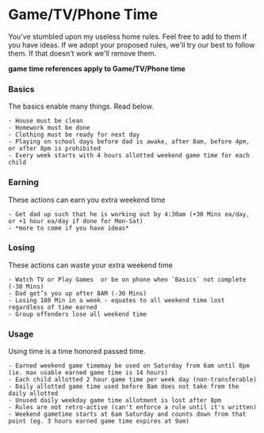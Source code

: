 # Game/TV/Phone Time

You've stumbled upon my useless home rules. Feel free to add to them if you have ideas.  If we 
adopt your proposed rules, we'll try our best to follow them. If that doesn't work we'll remove them.

**game time references apply to Game/TV/Phone time**

### Basics
The basics enable many things. Read below.
    
    - House must be clean
    - Homework must be done
    - Clothing must be ready for next day
    - Playing on school days before dad is awake, after 8am, before 4pm, or after 8pm is prohibited
    - Every week starts with 4 hours allotted weekend game time for each child

### Earning
These actions can earn you extra weekend time
    
    - Get dad up such that he is working out by 4:30am (+30 Mins ea/day, or +1 hour ea/day if done for Mon-Sat)
    - *more to come if you have ideas*

### Losing
These actions can waste your extra weekend time
    
    - Watch TV or Play Games  or be on phone when `Basics` not complete (-30 Mins)
    - Dad get’s you up after 8AM (-30 Mins)
    - Losing 180 Min in a week - equates to all weekend time lost regardless of time earned
    - Group offenders lose all weekend time

### Usage
Using time is a time honored passed time.

    - Earned weekend game timemay be used on Saturday from 6am until 8pm (ie. max usable earned game time is 14 hours)
    - Each child allotted 2 hour game time per week day (non-transferable)
    - Daily allotted game time used before 8am does not take from the daily allotted
    - Unused daily weekday game time allotment is lost after 8pm
    - Rules are not retro-active (can't enforce a rule until it's written)
    - Weekend gametime starts at 6am Saturday and counts down from that point (eg. 3 hours earned game time expires at 9am)
